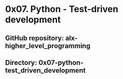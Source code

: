 # 0x07. Python - Test-driven development
## GitHub repository: alx-higher_level_programming
## Directory: 0x07-python-test_driven_development
